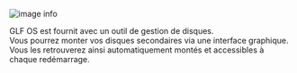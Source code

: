 ![image info](./diskmanager_128.png)  

GLF OS est fournit avec un outil de gestion de disques.  
Vous pourrez monter vos disques secondaires via une interface graphique.  
Vous les retrouverez ainsi automatiquement montés et accessibles à chaque redémarrage.
